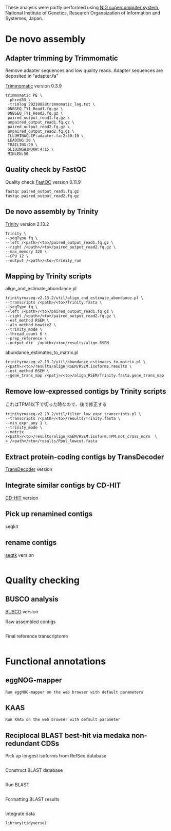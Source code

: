 These analysis were partly performed using [NIG supercomputer system](https://sc.ddbj.nig.ac.jp), National Institute of Genetics, Research Organaization of Information and Systemes, Japan.

# De novo assembly


## Adapter trimming by Trimmomatic
Remove adapter sequences and low quality reads.
Adapter sequences are deposited in "adapter.fa"

[Trimmomatic]() version 0.3.9
```
trimmomatic PE \ 
 -phred33 \
 -trimlog 20210828trimmomatic_log.txt \
 DNBSEQ_TY1_Read1.fq.gz \
 DNBSEQ_TY1_Read2.fq.gz \
 paired_output_read1.fq.gz \
 unpaired_output_read1.fq.gz \
 paired_output_read2.fq.gz \
 unpaired_output_read2.fq.gz \
 ILLUMINACLIP:adapter.fa:2:30:10 \
 LEADING:20 \
 TRAILING:20 \
 SLIDINGWINDOW:4:15 \
 MINLEN:50
```

## Quality check by FastQC
Quality check 
[FastQC]() version 0.11.9
```
fastqc paired_output_read1.fq.gz
fastqc paired_output_read2.fq.gz
```
## De novo assembly by Trinity

[Trinity]() version 2.13.2
```
Trinity \
--seqType fq \
--left /<path>/<to>/paired_output_read1.fq.gz \
--right /<path>/<to>/paired_output_read2.fq.gz \
--max_memory 32G \
--CPU 12 \
--output /<path>/<to>/trinity_run
```

## Mapping by Trinity scripts

align_and_estimate_abundance.pl
```
trinityrnaseq-v2.13.2/util/align_and_estimate_abundance.pl \
--transcripts /<path>/<to>/Trinity.fasta \
--seqType fq \
--left /<path>/<to>/paired_output_read1.fq.gz \
--right /<path>/<to>/paired_output_read2.fq.gz \
--est_method RSEM \
--aln_method bowtie2 \
--trinity_mode \
--thread_count 6 \
--prep_reference \
--output_dir  /<path>/<to>/results/align_RSEM
```

abundance_estimates_to_matrix.pl
```
trinityrnaseq-v2.13.2/util/abundance_estimates_to_matrix.pl \
/<path>/<to>/results/align_RSEM/RSEM.isoforms.results \
--est_method RSEM \
--gene_trans_map /<patj>/<to>/align_RSEM/Trinity.fasta.gene_trans_map 
```

## Remove low-expressed contigs by Trinity scripts
これはTPM1以下で切った時なので、後で修正する
```
trinityrnaseq-v2.13.2/util/filter_low_expr_transcripts.pl \
--transcripts /<path>/<to>/results/Trinity.fasta \
--min_expr_any 1 \
--trinity_mode \
--matrix /<path>/<to>/results/align_RSEM/RSEM.isoform.TPM.not_cross_norm  \
> /<path>/<to>/results/Ppul_lowcut.fasta 
```

## Extract protein-coding contigs by TransDecoder
[TransDecoder]() version 

## Integrate similar contigs by CD-HIT
[CD-HIT]() version

## Pick up renamined contigs
seqkit

## rename contigs
[seqtk]() version
```

```

# Quality checking

## BUSCO analysis
[BUSCO]() version

Raw assembled contigs
```

```

Final reference transcriptome
```

```

# Functional annotations


## eggNOG-mapper
```
Run eggNOG-mapper on the web browser with default parameters
```

## KAAS

```
Run KAAS on the web browser with default parameter
```

## Reciplocal BLAST best-hit via medaka non-redundant CDSs
Pick up longest isoforms from RefSeq database
```{R}

```

Construct BLAST database
```

```

Run BLAST
```

```

Formatting BLAST results
```

```

Integrate data
```{R}
library(tidyverse)
```









